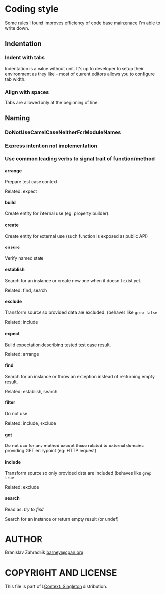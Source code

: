 
# Coding style

Some rules I found improves efficiency of code base maintenace I'm able
to write down.

## Indentation

### Indent with tabs

Indentation is a value without unit. It's up to developer to setup their
environment as they like - most of current editors allows you to configure
tab width.

### Align with spaces

Tabs are allowed only at the beginning of line.

## Naming

### DoNotUseCamelCaseNeitherForModuleNames

### Express intention not implementation

### Use common leading verbs to signal trait of function/method

#### arrange

Prepare test case context.

Related: expect

#### build

Create entity for internal use (eg: property builder).

#### create

Create entity for external use (such function is exposed as public API)

#### ensure

Verify named state

#### establish

Search for an instance or create new one when it doesn't exist yet.

Related: find, search

#### exclude

Transform source so provided data are excluded.
(behaves like `grep false`

Related: include

#### expect

Build expectation describing tested test case result.

Related: arrange

#### find

Search for an instance or throw an exception instead of reaturning
empty result.

Related: establish, search

#### filter

Do not use.

Related: include, exclude

#### get

Do not use for any method except those related to external domains
providing GET entrypoint (eg: HTTP request)

#### include

Transform source so only provided data are included
(behaves like `grep true`

Related: exclude

#### search

Read as: _try to find_

Search for an instance or return empty result (or undef)

# AUTHOR

Branislav Zahradník <barney@cpan.org>

# COPYRIGHT AND LICENSE

This file is part of L<Context::Singleton> distribution.
